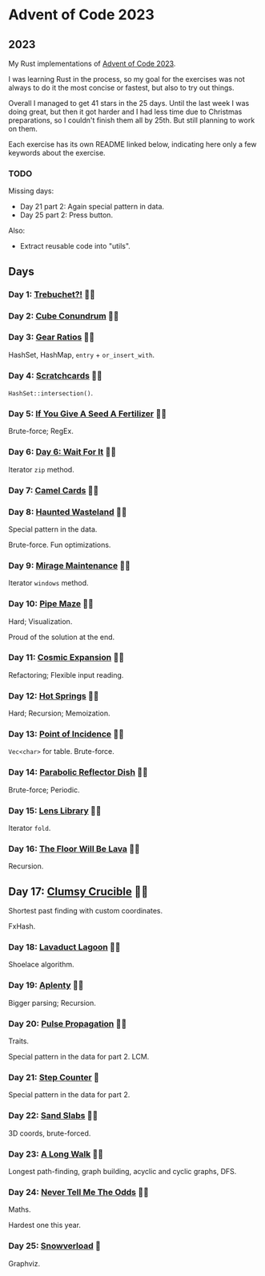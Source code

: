 # Advent of Code 2023

## 2023

My Rust implementations of [Advent of Code 2023](https://adventofcode.com/2023).

I was learning Rust in the process, so my goal for the exercises was not always to do it the most concise or fastest, but also to try out things.

Overall I managed to get 41 stars in the 25 days. Until the last week I was doing great, but then it got harder and I had less time due to Christmas preparations, so I couldn't finish them all by 25th. But still planning to work on them.

Each exercise has its own README linked below, indicating here only a few keywords about the exercise.

### TODO

Missing days:

- Day 21 part 2: Again special pattern in data.
- Day 25 part 2: Press button.

Also:

- Extract reusable code into "utils".

## Days

### Day 1: [Trebuchet?!](day1/README.md) 🌟🌟

### Day 2: [Cube Conundrum](day2/README.md) 🌟🌟

### Day 3: [Gear Ratios](day3/README.md) 🌟🌟

HashSet, HashMap, `entry` + `or_insert_with`.

### Day 4: [Scratchcards](day4/README.md) 🌟🌟

`HashSet::intersection()`.

### Day 5: [If You Give A Seed A Fertilizer](day5/README.md) 🌟🌟

Brute-force; RegEx.

### Day 6: [Day 6: Wait For It](day6/README.md) 🌟🌟

Iterator `zip` method.

### Day 7: [Camel Cards](day7/README.md) 🌟🌟

### Day 8: [Haunted Wasteland](day8/README.md) 🌟🌟

Special pattern in the data.

Brute-force. Fun optimizations.

### Day 9: [Mirage Maintenance](day9/README.md) 🌟🌟

Iterator `windows` method.

### Day 10: [Pipe Maze](day10/README.md) 🌟🌟

Hard; Visualization.

Proud of the solution at the end.

### Day 11: [Cosmic Expansion](day11/README.md) 🌟🌟

Refactoring; Flexible input reading.

### Day 12: [Hot Springs](day12/README.md) 🌟🌟

Hard; Recursion; Memoization.

### Day 13: [Point of Incidence](day13/README.md) 🌟🌟

`Vec<char>` for table. Brute-force.

### Day 14: [Parabolic Reflector Dish](day14/README.md) 🌟🌟

Brute-force; Periodic.

### Day 15: [Lens Library](day15/README.md) 🌟🌟

Iterator `fold`.

### Day 16: [The Floor Will Be Lava](day16/README.md) 🌟🌟

Recursion.

## Day 17: [Clumsy Crucible](day17/README.md) 🌟🌟

Shortest past finding with custom coordinates.

FxHash.

### Day 18: [Lavaduct Lagoon](day18/README.md) 🌟🌟

Shoelace algorithm.

### Day 19: [Aplenty](day19/README.md) 🌟🌟

Bigger parsing; Recursion.

### Day 20: [Pulse Propagation](day20/README.md) 🌟🌟

Traits.

Special pattern in the data for part 2. LCM.

### Day 21: [Step Counter](day21/README.md) 🌟

Special pattern in the data for part 2.

### Day 22: [Sand Slabs](day22/README.md) 🌟🌟

3D coords, brute-forced.

### Day 23: [A Long Walk](day23/README.md) 🌟🌟

Longest path-finding, graph building, acyclic and cyclic graphs, DFS.

### Day 24: [Never Tell Me The Odds](day24/README.md) 🌟🌟

Maths.

Hardest one this year.

### Day 25: [Snowverload](day25/README.md) 🌟

Graphviz.
